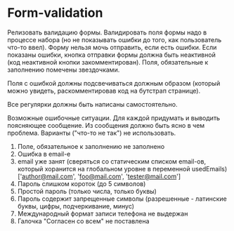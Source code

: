 # Form-validation
Релизовать валидацию формы. Валидировать поля формы надо в процессе набора (но не показывать ошибки до того, как пользователь что-то ввел). Форму нельзя мочь отправить, если есть ошибки. Если показаны ошибки, кнопка отправки формы должна быть неактивной (код неактивной кнопки закомментирован). Поля, обязательные к заполнению помечены звездочками.

Поля с ошибкой должны подсвечиваться должным образом (который можно увидеть, раскомментировав код на бутстрап странице).

Все регулярки должны быть написаны самостоятельно.

Возможные ошибочные ситуации. Для каждой придумать и выводить поясняющее сообщение. Из сообщения должно быть ясно в чем проблема. Варианты ("что-то не так") не использовать.
1. Поле, обязательное к заполнению не заполнено
2. Ошибка в email-е
3. email уже занят (сверяться со статическим списком email-ов, который хоранится на глобальном уровне в переменной usedEmails) 
['author@mail.com', 'foo@mail.com', 'tester@mail.com']
4. Пароль слишком короток (до 5 символов)
5. Простой пароль (только числа, только буквы)
6. Пароль содержит запрещенные символы (разрешенные - латинские буквы, цифры, подчеркивание, минус)
7. Международный формат записи телефона не выдержан
8. Галочка "Согласен со всем" не поставлена


